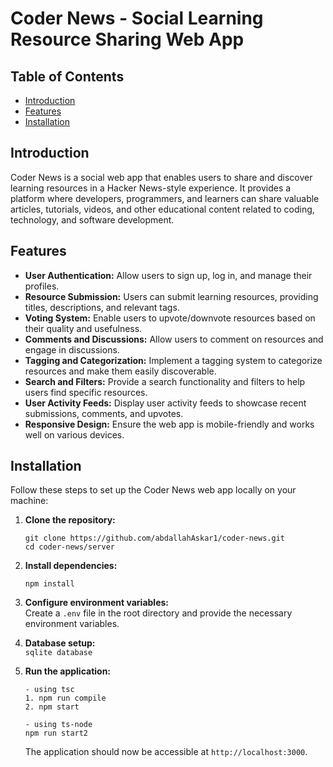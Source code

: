 

# Coder News - Social Learning Resource Sharing Web App

## Table of Contents
- [Introduction](#introduction)
- [Features](#features)
- [Installation](#installation)

## Introduction
Coder News is a social web app that enables users to share and discover learning resources in a Hacker News-style experience. It provides a platform where developers, programmers, and learners can share valuable articles, tutorials, videos, and other educational content related to coding, technology, and software development.

## Features
- **User Authentication:** Allow users to sign up, log in, and manage their profiles.
- **Resource Submission:** Users can submit learning resources, providing titles, descriptions, and relevant tags.
- **Voting System:** Enable users to upvote/downvote resources based on their quality and usefulness.
- **Comments and Discussions:** Allow users to comment on resources and engage in discussions.
- **Tagging and Categorization:** Implement a tagging system to categorize resources and make them easily discoverable.
- **Search and Filters:** Provide a search functionality and filters to help users find specific resources.
- **User Activity Feeds:** Display user activity feeds to showcase recent submissions, comments, and upvotes.
- **Responsive Design:** Ensure the web app is mobile-friendly and works well on various devices.

## Installation
Follow these steps to set up the Coder News web app locally on your machine:

1. **Clone the repository:**  
   ```
   git clone https://github.com/abdallahAskar1/coder-news.git
   cd coder-news/server 
   ```

2. **Install dependencies:**  
   ```
   npm install
   ```

3. **Configure environment variables:**  
   Create a `.env` file in the root directory and provide the necessary environment variables.
4. **Database setup:**  
    `sqlite database `

5. **Run the application:**  
   ```
   - using tsc 
   1. npm run compile 
   2. npm start

   - using ts-node 
   npm run start2  
   ```
   The application should now be accessible at `http://localhost:3000`.
